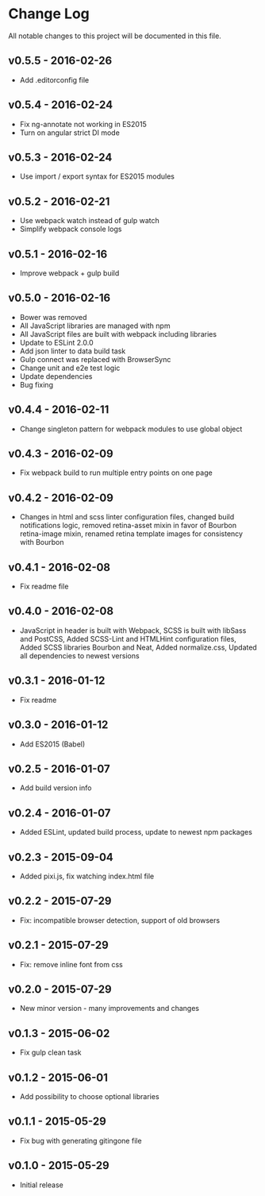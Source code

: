 # Change Log
All notable changes to this project will be documented in this file.

## v0.5.5 - 2016-02-26
- Add .editorconfig file

## v0.5.4 - 2016-02-24
- Fix ng-annotate not working in ES2015
- Turn on angular strict DI mode

## v0.5.3 - 2016-02-24
- Use import / export syntax for ES2015 modules

## v0.5.2 - 2016-02-21
- Use webpack watch instead of gulp watch
- Simplify webpack console logs

## v0.5.1 - 2016-02-16
- Improve webpack + gulp build

## v0.5.0 - 2016-02-16
- Bower was removed
- All JavaScript libraries are managed with npm
- All JavaScript files are built with webpack including libraries
- Update to ESLint 2.0.0
- Add json linter to data build task
- Gulp connect was replaced with BrowserSync
- Change unit and e2e test logic
- Update dependencies
- Bug fixing

## v0.4.4 - 2016-02-11
- Change singleton pattern for webpack modules to use global object

## v0.4.3 - 2016-02-09
- Fix webpack build to run multiple entry points on one page

## v0.4.2 - 2016-02-09
- Changes in html and scss linter configuration files, changed build notifications logic,
  removed retina-asset mixin in favor of Bourbon retina-image mixin, renamed retina template images
  for consistency with Bourbon

## v0.4.1 - 2016-02-08
- Fix readme file

## v0.4.0 - 2016-02-08
- JavaScript in header is built with Webpack, SCSS is built with libSass and PostCSS,
  Added SCSS-Lint and HTMLHint configuration files, Added SCSS libraries Bourbon and Neat,
  Added normalize.css, Updated all dependencies to newest versions

## v0.3.1 - 2016-01-12
- Fix readme

## v0.3.0 - 2016-01-12
- Add ES2015 (Babel)

## v0.2.5 - 2016-01-07
- Add build version info

## v0.2.4 - 2016-01-07
- Added ESLint, updated build process, update to newest npm packages

## v0.2.3 - 2015-09-04
- Added pixi.js, fix watching index.html file

## v0.2.2 - 2015-07-29
- Fix: incompatible browser detection, support of old browsers

## v0.2.1 - 2015-07-29
- Fix: remove inline font from css

## v0.2.0 - 2015-07-29
- New minor version - many improvements and changes

## v0.1.3 - 2015-06-02
- Fix gulp clean task

## v0.1.2 - 2015-06-01
- Add possibility to choose optional libraries

## v0.1.1 - 2015-05-29
- Fix bug with generating gitingone file

## v0.1.0 - 2015-05-29
- Initial release
